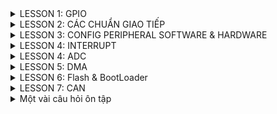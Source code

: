 <details><summary>LESSON 1: GPIO</summary>
</p>
  
### Để cấu hình cho ngoại vi GPIO ta follow theo các bước sau: ###
  
  ![image](https://github.com/NguyenNgocQuyen29/Embedded-System/assets/124705679/8b64ddcf-fd3c-4214-b78c-0e90d7be0214)
     
 - **Cấp xung clock cho ngoại vi**: ta nhìn vào diagram của con vi điều khiển ta thấy sử dụng API được cấp sẵn cho từng bus, các ngoại vi trên bus được cấp xung thông qua việc truyền thông số vào các API.
     
      ![image](https://github.com/NguyenNgocQuyen29/Embedded-System/assets/124705679/011fe33b-f1ee-42d7-83c3-b939150eb278)

    - Ví dụ: nếu bạn muốn sử dụng chân PA2 thì bạn phải cấp xung cho GPIO, muốn cấp xung cho GPIO thì phải cấp xung cho bus mà GPIO treo lên là APB2.
    - Trong VDK STM32 thì thanh ghi dùng để cấp clock là thanh ghi **RCC**
    - Mình sử dụng thư viện chuẩn, cú pháp để cấp/không cấp clock cho một ngoại vi là: **RCC_@PeriphClockCmd(A, B)** , với @ là tên bus mà mình muốn cấp clock(AHB, APB1, APB2), A là ngoại vi mà mình muốn cấp
 clock(RCC_APB2Periph_GPIOC,....), B là cho phép cấp/không cấp (ENABLE,...).
- **Cấu hình GPIO**: GPIO có các tham số đó là pin, mode, speed.
  - Pin: là chân mà bạn muốn dùng( 0->15)
  - Mode: loại chức năng mà bạn muốn dùng, 2 chức năng cơ bản nhất của GPIO chính là Input và Output. Cú pháp để dùng: **GPIO_Mode_Out_PP** //push-
    
    👀👀Input:(đầu vào) có nhiều loại ví dụ như **floating, input_pullup, input_pulldown**
       - floating : tín hiệu trên chân GPIO mặc định ở trạng thái không xác định thường phụ thuộc vào nguồn ở bên 
       - input_pullup: dùng điện trở kéo lên nguồn, trạng thái mặc định là 1.
       - input_pulldown: dùng điện trở kéo xuống đất, trạng thái mặc định là 0.
         
    *Để hiểu rõ hơn thì nôn na là: ví dụ bạn có 1 nút nhấn đi, bạn để trạng thái mặc định là 1(tức là chưa làm gì thì trạng thái nó là 1), khi tác động trạng thái nó là 0. Lúc đó bạn thiết kế bài toán
là nhấn nút led sẽ sáng thì làm sao nó biết được là bạn nhấn nút? thì lúc đó nếu nó nhận được tín hiệu 0(tức là có sự thay đổi trạng thái từ 0 về 1) thì nó sẽ thực hiện lệnh bật đèn.*

    👀👀Output: ở ví dụ trên thì nút nhấn là input và led là output, output có 2 loại đó là opendrain và push-pull(pull-up & pull-down).
       - open drain: Khi sử dụng mode Push-pull thì trong đó nó cấu hình sẵn một điện trở rồi(kéo lên hoặc kéo xuống) nhưng ở I2C nó đã có sẵn điện trở kéo lên rồi, nên dùng OD để không cần điện trở kéo cho vi điều khiển nữa. Tại vì mình đã có điện trở kéo lên rồi giờ config thêm nó sẽ gây xung đột 
         
       - push pull: cũng có 2 chế độ **pull-up & pull-down** giống ở phía trên.
         
    *Khi nào dùng opendrain và khi nào dùng push-pull? Khi bạn muốn on/off,pwm thì dùng push. Còn opendrain thì với những giao thức nào ở trạng thái mặc định của nó đã có trở kéo lên nguồn rồi thì trong vi điều khiển ko cần dùng nữa ví dụ:làm việc với giao thức I2C 😊*

  - Speed: tốc độ đáp ứng thì tùy mình thôi.
    
  **Vấn đề đặt ra ở đây là? trong một chương trình mình muốn dùng 1 lúc nhiều chân đi chẳng lẻ lần nào mình cũng gọi các tham số ra , như thế sẽ rất chi là mệt, nên để tối ưu thì mình sẽ tạo 1 struct mà nó
    có cùng tính chất như:mode, pin, speed. Trong thư viện chuẩn, struct đó có tên là** GPIO_InitTypeDef. Struct là một kiểu dữ liệu nên mình sẽ khai báo 1 biến và dùng biến đó trỏ tới các tham số trong struct. Các cấuhình sẽ lưu giá trị vào biến đó.
Vậy là đã cấu hình cho 1 chân đã xong, và mình sẽ truyền 2 tham số đó là **tên GPIO**:GPIO cần dùng và **cấu hình mình vừa mới config**: con trỏ tới biến đó.

</p>

</details>


<details><summary>LESSON 2: CÁC CHUẨN GIAO TIẾP</summary>
<p>
  
### 1.Truyền nhận dữ liệu ##
Việc truyền nhận dữ liệu thực chất là việc truyền nhận các tín hiệu điện áp biểu diễn cho các bit, điện áp được truyền nhận trên các chân của Vi điều khiển. 

![image](https://github.com/NguyenNgocQuyen29/Embedded-System/assets/124705679/835ae92d-4018-4b5d-a82c-ed16c9e2bf43)
**Câu hỏi được đặt ra ở đây là :ví dụ 2 bit liền kề nó có cùng mức điện áp thì làm sao MCU nhận biết được đó là 2 bit?** => Đó là lí do tại sao có các kiểu giao tiếp sau đây.
### 2.SPI - Serial Peripheral Interface ##
SPI 
  >- Là chuẩn giao tiếp nối tiếp(các bit sẽ được truyền đi lần lượt) đồng bộ.
  >- Hoạt động ở chế độ song công(ở cùng thời điểm có thể vừa truyền vừa nhận).
  >- Sử dụng 4 dây.
![image](https://github.com/NguyenNgocQuyen29/Embedded-System/assets/124705679/6fcc1cb1-7746-4101-94ba-497b05fcc2a8)

>- SCK: Serial Clock. Thiết bị tạo clock là master và cung cấp clock cho slave. Sở dỉ là giao tiếp đồng bộ vì kiểu master và slave có chung 1 dây SCK để điều khiển truyền hay nhận của 2 thiết bị.
>- MOSI: Master Out Slave In . Tín hiệu tạo bởi master và Slave nhận tín hiệu.
>- MISO: Master In Slave Out. Tín hiệu tạo bởi Slave và Master nhận tín hiệu
>- SS: Select Slave. Chọn thiết bị Slave để giao tiếp. Để chọn được thì *Master kéo đường SS tương ứng xuống mức 0(bình thường SS ở mức 1)*.
*Giao tiếp bằng chân chọn chip*
Quá trình truyền nhận SPI:
 ![image](https://github.com/NguyenNgocQuyen29/Embedded-System/assets/124705679/d4ed44ed-206e-4517-93eb-ea22abf7cb8d)

![image](https://github.com/NguyenNgocQuyen29/Embedded-System/assets/124705679/bafed7bc-b5ab-4869-968b-a773cd95aaa6)

    - Bắt đầu truyền nhận master sẽ kéo chân CS của slave xuống 0 để báo hiệu quá trình truyền nhận.
    - Clock sẽ được cấp bởi master ,mỗi xung clock thì Master sẽ truyền 1 bit cho slave và slave cũng truyền 1bit cho master.
    - Các thanh ghi cập nhật giá trị truyền nhận và dịch 1 bit.
    - truyền cho tới khi hết 8 bit.

Các mode của SPI: trạng thái các xung Clock được xác định dựa vào CPOL và CPHA"
- CPOL:
   + Bằng 0 thì lúc mặc định là 0. Muốn tạo ra clock để báo hiệu truyền nhận thì ta kéo nó từ 0 lên 1 rồi về 0 là tạo ra 1 xung clock để truyền nhận 1 bit
   + Bằng 1 thì lúc mặc định là 1. Muốn tạo ra clock để báo hiệu truyềnn nhận thì ta kéo nó từ 1 xuống 0 rồi về 1 là tạo ra 1 xung clock để truyền nhận 1 bit.
- CPHA:
   + Bằng 0: tức là mình đưa bit vào trước mới cấp clock.
   + Bằng 1: tức là mình cấp clock rồi mới đưa bit vào.

### 3.I2C - Inter-Integrated Circuit ##
I2C:
![image](https://github.com/NguyenNgocQuyen29/Embedded-System/assets/124705679/d6784c65-8f3b-4f47-adcc-47d9da5e31e0)

  >- Hoạt động ở chế độ bán song công(tức là tại một thời điểm thì nó chỉ có thể truyền hoặc nhận, nếu muốn nhận phải đợi truyền xong).
  >- Sử dụng 2 dây: SCL, SDA, 2 dây này được gắn vào điện trở kéo lên nguồn.
***Bán song công vì: nó chỉ có 2 dây 1 là SCL(clock) và 1 dây là SDA để truyền, chỉ có 1 dây nên không thể 1 lúc mà vừa truyền vừa nhận dữ liệu được.****
- I2C nó không truyền theo từng bit giống như SPI mà nó sẽ truyền theo từng frame
- I2C giao tiếp bằng địa chỉ
Data frame của I2C:

![image](https://github.com/NguyenNgocQuyen29/Embedded-System/assets/124705679/a13d7528-9d93-4dbd-8c29-2b970a5d46a6)

  >- Đầu tiên phải có start condition( SDA kéo xuống mức 0 trước SCL để tạo ra tín hiệu, bình thường 2 dây này ở mức 1 tại vì nó được gắn vào điện trở kéo lên nguồn).
  >- Tiếp theo là 7 or 10 bit địa chỉ(tùy thuộc vào chip) và ***1 bit R/W***.
  >- Phải gửi địa chỉ vì nó cùng 1 lúc truyền nhận nhiều thiết bị, để phân biệt chúng thì mỗi con phải có 1 địa chỉ, khi nó truyền bit địa chỉ thì tất cả sẽ được nhận m, thiết bị nào ứng với địa chỉ đó thì sẽ biết là sắp có quá trình truyền/nhận. Còn bit R/W để nó nói với slave tương ứng với địa chỉ đó là nó sẽ truyền hay đọc dữ liệu(0:Read là master sẽ đọc được trạng thái của Slave, 1.Write:master viết data cho slave).
 
Ví dụ:
![image](https://github.com/NguyenNgocQuyen29/Embedded-System/assets/124705679/81902655-4b05-4d0c-8f14-77b57f254d18)

Ở ví dụ này Master truyền đi *0b10101111* tức là 7 bit địa chỉ và 1 bit W(1). Khi truyèn đến tất cẩ slave, nó readSDA ghi vào 1 thanh ghi, lấy thanh ghi đó >> 1(bỏ biến R/W ra) sau đó ^ với address của mỗi con
Nếu kết quả là 0 thì tức là địa chỉ của slave đó và thực hiện việc truyền data. (chú ý: 2 số giống nhau ^ sẽ bằng 0, còn khác nhau thì bằng 1).

  >- Bit cuối cùng là ACK để slave báo hiệu cho Master biết là slave đã nhận tín hiệu(báo hiệu bằng cách kéo đường SDA xuống ).
![image](https://github.com/NguyenNgocQuyen29/Embedded-System/assets/124705679/df9f5768-cf91-4a9e-ad48-14924c5a729e)

Nếu mà Slave đã nhận data rồi thì phải truyền lại 1 bit gọi là ACK(=0) bit này truyền lên SDA, lúc này Master thành input để đọc giá trị slave gửi tới(bit ACK), nếu mà Master đọc giá trị của SDA là 1 thì là truyền thất bại, phải tryền cái khác hoặc gửi lại. Tóm lại là mỗi lần truyền 8bit thì Master đổi chức năng thành input để đọc xem slave đã nhận được hay chưa.

  >- Sau khi thực hiện xong quá trình truyền nhận thì kết thúc phải có **stop condition** SCL kéo lên 1 trước.

![image](https://github.com/NguyenNgocQuyen29/Embedded-System/assets/124705679/aa2d8985-ea32-4e7a-9154-3e4defbd5f23)


**Note: Giao tiếp đồng bộ là giữa các thiết bị truyền nhận có xung clock, còn không có thì là giao tiếp bất đồng bộ, UART là một ví dụ**


### 3.UART - Universal Asynchronous Receiver-Transmitter ##
Không giống như SPI,I2C có thể thực hiện một lúc nhiều thiết bị, còn UART chỉ 2 thiết bị với nhau(giao tiếp 1 - 1)
Tại vì bất đồng bộ nên để 2 chủ thể có thể biết mà tương tác với nhau thì dựa vào **baudrate**. Khác baudrate vẫn truyền được nhưng dư liệu truyền, nhận sẽ bị sai.
UART :
>- Bất đồng bộ.
>- 2 dây TX,RX
>- Hoạt động song công.

Truyền theo frame gồm 8 bit
![image](https://github.com/NguyenNgocQuyen29/Embedded-System/assets/124705679/c1e16ab0-4776-4897-8865-eb6f9cd1dcbc)

- Để bắt đầu truyền nhận khi có Start Bit(kéo TX từ 1->0).
- 5 đến 9 bit dữ liệu.
- 0 to 1 Parity bit (bit chẵn lẻ).
   + Bit chẵn lẻ kiểm tra xem dữ liệu nhận đúng hay chưa.
   + Quy luật chẵn: nếu tổng số bit 1 là số chẵn thì bit đó là 0, còn quy luật lẻ là nếu tổng sốt bit lẻ là số chẵn thì thêm số 1.
- 1 hoặc 2 stop bit(kéo chân Rx lên 1).

***So sánh UART, SPI, I2C***

![144962711_249915713337702_340587713684986630_n](https://github.com/NguyenNgocQuyen29/Embedded-System/assets/124705679/bda29e02-1576-4909-9c86-33fc4b3c336b)

</p>

</details>

<details><summary>LESSON 3: CONFIG PERIPHERAL SOFTWARE & HARDWARE</summary>
</p>

## a. I2C SOFTWARE (GPIO)
Các bước để thực hiện I2C software

![image](https://github.com/NguyenNgocQuyen29/Embedded-System/assets/124705679/66ad7dc7-24b9-4da4-8677-72acd0979ef0)

*Hàm truyền*:

![image](https://github.com/NguyenNgocQuyen29/Embedded-System/assets/124705679/ef56abe0-268d-44cb-a07a-14d6b4c10cee)


        #include "stm32f10x_gpio.h"             // Device:StdPeriph Drivers:GPIO
        #include "stm32f10x_rcc.h"              // Device:StdPeriph Drivers:RCC
        #include "stm32f10x_tim.h"              // Device:StdPeriph Drivers:TIM
        
        #define I2C_SCL    GPIO_Pin_6
        #define I2C_SDA    GPIO_Pin_7
        
        #define I2C_GPIO   GPIOB
        
        
        
        #define WRITE_SDA_0       GPIO_ResetBits(I2C_GPIO,I2C_SDA)
        #define WRITE_SDA_1       GPIO_SetBits(I2C_GPIO,I2C_SDA)
        #define WRITE_SCL_0       GPIO_ResetBits(I2C_GPIO,I2C_SCL)
        #define WRITE_SCL_1       GPIO_SetBits(I2C_GPIO,I2C_SCL)
        #define READ_SDA_VAL      GPIO_ReadInputDataBit(I2C_GPIO,I2C_SDA)
        
        typedef enum{
          NOT_OK = 0,
          OK
        }status;
        typedef enum{
          NACK = 0,
          ACK
        }ACK_Bit;
        void delay_us(uint32_t delay){
          TIM_SetCounter(TIM2,0);
          while(TIM_GetCounter(TIM2)<delay){}
        }
        /*
        * Function: I2C_Config
        * Description: initial state setting for SDA and SCL is 1
        */
        void I2C_Config(){
              WRITE_SDA_1;
              delay_us(1);
              WRITE_SCL_1;
              delay_us(1);
        }
        /*
        * Function: I2C_Start
        * Description: Start condition is that SCL pin is pulled down to 0 before SDA pin. To avoid unexpected situations, set both pins to state 1 before Start Condition
        */
        void I2C_Start(){
              //de phong truong hop co nhieu thiet bi truyen voi nhau , lo co truong hop slave dang truyen 0 len duong SDA thi sao nen de mac dinh la 1 
              WRITE_SDA_1;
              delay_us(3);
              WRITE_SCL_1;
              delay_us(3);
              WRITE_SDA_0;
              delay_us(3);
              WRITE_SCL_0;
              delay_us(3);
        }
        void I2C_Stop(){
              WRITE_SDA_0;
              delay_us(3);
              WRITE_SCL_1;
              delay_us(3);
              WRITE_SDA_1;
              delay_us(3);
        }
        void clock(){
          WRITE_SCL_1;
          delay_us(5);
          WRITE_SCL_0;
          delay_us(2);
        }
        status I2C_Write(uint8_t u8Data){
              uint8_t i;
              status stRet;
              for(int i=0; i<8;i++){  //write byte data
                 if(u8Data & 0x80){
                   WRITE_SDA_1;
                 }else{
                   WRITE_SDA_0;
                 }
               delay_us(3);
               clock();
               u8Data <<= 1;
              }
              //sau khi truyen 8 bit thi SDA keo len 1
              WRITE_SDA_1;
              delay_us(3);
              
              //xung thu 9 de gui tin hieu ACK
              //trong luc gui xung thi doc trang thai cua ACK
              WRITE_SCL_1;
              delay_us(3);
              
              if(READ_SDA_VAL){ //dieu kien dung cua ìf la 1
                stRet = NOT_OK;
              }else{
                stRet = OK;
              }
              delay_us(2);
              WRITE_SCL_0;
              delay_us(3);
              
              return stRet;
        }
        uint8_t I2C_Read(ACK_Bit _ACK){
          uint8_t i;
          uint8_t u8Ret = 0x00;
          WRITE_SDA_1;
          delay_us(3);
          //doc tin hieu 8bit dau
          for(i=0;i<8;++i){
            u8Ret <<= 1;
            WRITE_SCL_1;
            delay_us(3);
                if(READ_SDA_VAL){//neu gia tri SDA la 1 thi them 1 vao thanh ghi
                  u8Ret |= 0x01;
                }
                delay_us(2);
                
            WRITE_SCL_0;
            delay_us(5);
          }
          if(_ACK){
             WRITE_SDA_0;
          }else{
             WRITE_SDA_1;		 
          }
          delay_us(3);
          
          WRITE_SCL_1;
          delay_us(5);
          WRITE_SCL_0;
          delay_us(5);
          
          return u8Ret;
        }

## b. I2C HARDWARE - TÍCH HỢP SẴN TRONG VDK
Các bước thực hiện là: Xác định các chân I2C -> Cấu hình GPIO -> Cấu hình I2C

![image](https://github.com/NguyenNgocQuyen29/Embedded-System/assets/124705679/3587dbc2-8f9d-44c2-b0c0-2e17dce2609d)

 - Xác định các chân GPIO

 ![image](https://github.com/NguyenNgocQuyen29/Embedded-System/assets/124705679/848a3a4f-1d9f-46ee-84d8-7d46636e7693)
  
 - Cấu hình GPIO

 ![image](https://github.com/NguyenNgocQuyen29/Embedded-System/assets/124705679/8b621881-23ed-43aa-8226-d01a33b02ba4)

 - Cấu hình I2C

![image](https://github.com/NguyenNgocQuyen29/Embedded-System/assets/124705679/ca7e26ce-7e88-48b9-afff-3d6ed957c639)

- Các hàm truyền nhận:

![image](https://github.com/NguyenNgocQuyen29/Embedded-System/assets/124705679/d28ce59f-5be4-4992-ae69-bd5247062c95)

- Hàm kiểm tra cờ, sự kiện:

![image](https://github.com/NguyenNgocQuyen29/Embedded-System/assets/124705679/97748f79-9365-4795-9331-8e54e54670ba)

## c. UART SOFTWARE (GPIO)

Các bước: ***Xác định các chân UART** -> ***Cấu hình GPIO*** -> ***Khởi tạo chân cho UART***

![image](https://github.com/NguyenNgocQuyen29/Embedded-System/assets/124705679/58c2a805-2e5e-4c9d-bc28-5f3a7ccafe22)

Hàm truyền nhận:

![image](https://github.com/NguyenNgocQuyen29/Embedded-System/assets/124705679/ce41848c-c42c-4400-b1e3-91be121c5ec2)

Hàm nhận:

![image](https://github.com/NguyenNgocQuyen29/Embedded-System/assets/124705679/c05eb440-2095-4466-92a9-ee82a56468f0)

Parity bit:

![image](https://github.com/NguyenNgocQuyen29/Embedded-System/assets/124705679/a8229798-081d-493c-bec8-fcc8f35a523a)

Code:

            #define TX_Pin     GPIO_Pin_9
            #define RX_Pin     GPIO_Pin_10
            #define UART_GPIO  GPIOA
            //9600bits/1s <=> 9600bits/1000ms <=> 1 bit = 0,10467 = 1 period tie
            #define BRateTime  105
            typedef enum{
            	Parity_Mode_NONE,
            	Parity_Mode_ODD,
            	Parity_Mode_EVENT
            }Parity_Mode;
            void RCC_Config(){
            	RCC_APB2PeriphClockCmd(RCC_APB2Periph_GPIOA, ENABLE);
            	RCC_APB1PeriphClockCmd(RCC_APB1Periph_TIM2, ENABLE);
            }
            void delay_us(uint32_t delay){
            		TIM_SetCounter(TIM2,0);
            		while(TIM_GetCounter(TIM2)<delay){}
            }
            void GPIO_Config(){
            	GPIO_InitTypeDef GPIO_Config;
            	GPIO_Config.GPIO_Pin = RX_Pin;
            	GPIO_Config.GPIO_Mode = GPIO_Mode_IN_FLOATING; //cho cho toi khi kia keo xuong moi bat dau nhan nen trang thai ban dau khong xac dinh
            	GPIO_Init(GPIOA, &GPIO_Config);
            	
            	GPIO_Config.GPIO_Pin = TX_Pin;
            	GPIO_Config.GPIO_Mode = GPIO_Mode_Out_PP;
            	GPIO_Config.GPIO_Speed = GPIO_Speed_50MHz;
            	GPIO_Init(GPIOA, &GPIO_Config);
            }
            //default status of pin TX is 1
            void UART_Config(){
            	GPIO_SetBits(UART_GPIO, TX_Pin);
            	delay_us(1);
            }
            void UART_Transmit(const char DataValue){
            	GPIO_WriteBit(UART_GPIO,TX_Pin, Bit_RESET);//start bit
            	delay_us(BRateTime);
            	//dich tung bit
            	for(unsigned char i = 0; i<8;i++){
            		if(((DataValue>>i)&0x1)==0x1){
            			GPIO_WriteBit(UART_GPIO, RX_Pin, Bit_SET);
            		}else{
            			GPIO_WriteBit(UART_GPIO, RX_Pin, Bit_RESET);
            		}
            		delay_us(BRateTime);
            	}
            	//stop bit
            	GPIO_WriteBit(UART_GPIO,TX_Pin, Bit_SET);
            	delay_us(BRateTime);
            }
            unsigned char UART_Receive(void){
            	unsigned char DataValue = 0;
            	while(GPIO_ReadInputDataBit(UART_GPIO, RX_Pin) == 1);
            	delay_us(BRateTime);
            	delay_us(BRateTime/2);
            	for ( unsigned char i = 0; i < 8; i++ ){
            		if ( GPIO_ReadInputDataBit(UART_GPIO, RX_Pin) == 1 ){
            			DataValue += (1<<i);}
            		delay_us(BRateTime);
            		}
            		if ( GPIO_ReadInputDataBit(UART_GPIO, RX_Pin) == 1 ){
            			delay_us(BRateTime/2);
            			return DataValue;
            		} 
            }
            uint8_t Parity_Generate(uint8_t data, Parity_Mode Mode){
            	uint8_t count =0;
            	for(int i=0; i< 8; i++){
            		if(data & 0x01){
            			count++;
            		}
            		data>>=1;
            	}
            	switch(Mode){
            		case Parity_Mode_NONE:
            			return data; 
            			break;
            		case Parity_Mode_ODD:
            			if(count%2){
            				return ((data<<1)|1);
            			} else {
            				return (data<<1);
            			}
            			break;
            		case Parity_Mode_EVENT:
            			if(!(count%2)){
            				return ((data<<1)|1);
            			} else {
            				return (data<<1);
            			}
            			break;
            		default:
            			return data;
            			break;
            	}
            }
            uint8_t Parity_Check(uint8_t data, Parity_Mode Mode){
            	uint8_t count =0;
            	for(int i=0; i< 8; i++){
            		if(data & 0x01){
            			count++;
            		}
            		data>>=1;
            	}
            	switch(Mode){
            		case Parity_Mode_NONE:
            			return 1; 
            			break;
            		case Parity_Mode_ODD:
            			return (count%2); 
            			break;
            		case Parity_Mode_EVENT:
            			return (!(count%2)); 
            			break;
            		default:
            			return 0;
            			break;
            	}
            }

## D. UART HARDWARE (GPIO)
</p>

</details>

<details><summary>LESSON 4: INTERRUPT</summary>
</p>

Interrupt - hay còn gọi là ngắt ngoài, là một tín hiệu khẩn cấp gửi đến bộ xử lí yêu cầu bộ xử lí phải tạm ngừng các hoạt động hiện tại để "nhảy" đến một nơi khác trong chương trình để thực hiện nhiệm vụ khẩn cấp nào đó - nhiệm vụ này gọi là chương trình phục vụ ngắt, ISR (Interrupt Service Routine). Sau khi xử lí xong nhiệm vụ này thì bộ đếm chương trình sẽ trả về giá trị trước đó để bộ xử lí thực hiện công việc còn đang dang dở. Như vậy, ngắt có mức độ ưu tiên cao nhất, thường xử lí các sự kiện bất ngờ nhưng không tốn thời gian. Ngắt có 2 loại: ngắt có thể xuất phát từ tín hiệu bên trong con chip(ngắt báo bộ đếm timer/counter tràn, ngắt báo quá trình gửi dữ liệu bằng RS232 kết) hoặc ngắt do các tác nhân bên ngoài(nhấn button, ngắt báo có 1 gói dữ liệu nhận được).

Ví dụ: cách tổ chức một trường trình ngắt trong chip AVR

![image](https://github.com/NguyenNgocQuyen29/Embedded-System/assets/124705679/1051744c-af23-4acb-92ac-0cfc61444d76)

### A. Ngắt ngoài
Ngắt ngoài là loại ngắt duy nhất độc lập với các thiết bị của chip 

+ Để sử dụng ngắt ngoài ta thực hiện các bước sau:*Xác định các chân ngắt ngoài* -> *Cấu hình các chân GPIO*

Trước tiên muốn sử dung bất cứ ngoại vi nào thì mình phải bật Clock của bus gắn với ngoại vi đó, ngoài ra phải bật thêm AFIO. AFTO là những cái funtion thay thế.

 *Bật clock:*
  
   void RCC_Config(){
  
    	RCC_APB2PeriphClockCmd(RCC_APB2Periph_GPIOA, ENABLE);
  
    	RCC_APB2PeriphClockCmd(RCC_APB2Periph_AFIO, ENABLE);
  
    }

  *Config GPIO là input(đọc tín hiệu ngắt):*

  ![image](https://github.com/NguyenNgocQuyen29/Embedded-System/assets/124705679/113fe10d-ead5-4894-905a-990a154dd077)

+ Sau khi Config GPIO ở chế độ ngắt ngoài thì mình sẽ cấu hình cho EXTI
  Những tham số của ngắt ngoài bao gồm: **Line ngắt, Mode, Cạnh ngắt**
   *EXTI_Line:* Chọn line ngắt.
  
   *EXTI_Mode:* Chọn Mode cho ngắt là Ngắt(thực thi hàm ngắt) hay Sự kiện(Không thực thi)
  
   *EXTI_Trigger:* Cấu hình cạnh ngắt.
  
   *EXTI_LineCmd:* Cho phép ngắt ở Line đã cấu hình.
  
![image](https://github.com/NguyenNgocQuyen29/Embedded-System/assets/124705679/069436e3-fc31-4050-83b5-84c05875d3c3)

+ Bộ NVIC cấu hình các tham số ngắt và quản lý các vector ngắt. Các tham số trong bộ này gồm:

![image](https://github.com/NguyenNgocQuyen29/Embedded-System/assets/124705679/15d6d9c6-2431-4036-90d3-92496b687d26)
  
Ví dụ về cấu hình NVIC:

![image](https://github.com/NguyenNgocQuyen29/Embedded-System/assets/124705679/05d21012-a698-4ec0-a871-9fd14583fc82)


Hàm phụ vụ ngắt ngoài: ***EXTIx_IRQHandler()*** (x là line ngắt tương ứng), ***Hàm EXTI_GetITStatus(EXTI_Linex)*** :Kiểm tra cờ ngắt của line x tương ứng. 
***Hàm EXTI_ClearITPendingBit(EXTI_Linex)***: Xóa cờ ngắt ở line x.

![image](https://github.com/NguyenNgocQuyen29/Embedded-System/assets/124705679/5e8e2976-0f6d-4574-80cf-52f29ee3a0bd)

Tóm lại: Cấu hình GPIO ở chế độ ngắt ngoài -> Cấu hình EXTI(line, Ngắt(thực thi) or Sự kiện(không thực thi), cạnh ngắt, cho phép ngắt ở cạnh đó) -> Bộ quản lí các thamm số và quản lí vector ngắt NVIC (Vector Line, độ ưu tiên chính, độ ưu tiên phụ, cho phép ngắt).

</p>

</details>

<details><summary>LESSON 4: ADC</summary>
</p>
Vi điều khiển hay các thiết bị ngày nay đều sử dụng tín hiệu số dựa trên các bit nhị phân để hoạt động. Còn thực tế thì không chỉ mãi là tín hiệu số mà là tín hiệu tương tự và liên tục vì vậy cần phải có thiết bị chuyển đổi từ tín hiệu tương tự sang tín hiệu số. 
*ADC - Analog to Digital Convert*: bộ chuyển đổi từ tín hiệu tương tự sang tín hiệu số 

![image](https://github.com/NguyenNgocQuyen29/Embedded-System/assets/124705679/6489b83b-dd9c-4a2a-9ed0-e8298c28b88d)

Khả năng chuyển đổi của ADC phụ thuộc vào 2 yếu tố
+ Độ phân giải: Số bit mà ADC sử dụng để mã hóa tín hiệu. Hay còn gọi là số mức tín hiệu được biểu diễn(có độ phân giải càng cao thì độ chính xác càng lớn.)
+ Tần số/Chu kì lấy mẫu: tốc độ/khoảng thời gian giữa 2 lần mã hóa(tần số lấy mẫu càng cao thì chuyển đổi sẽ có độ chính xác càng lớn). Tần số lấy mẫu = 1/(thời gian lấy mẫu + thời gian chuyển đổi).
### ADC trong stm32
Trong stm32 có 2 kênh ADC đó là ADC1 và ADC2, mỗi bộ có tối đa 9 channel với nhiều mode hoạt động, kết quả chuyển đổi được lưu trong thanh ghi 16 bit.
- Độ phân giải: 12 bit
- Có các ngắt hổ trợ, có thể điều khiển hoạt động ADC bằng xung Trigger.
- Thời gian chuyển đổi nhanh: 1us tại tần số 65Mhz.
- Có bộ DMA giúp tăng tốc độ xử lí
  Sơ đồ khối bộ ADC:
  
  ![image](https://github.com/NguyenNgocQuyen29/Embedded-System/assets/124705679/7a8be06e-9ff2-4540-af12-c489ac25415e)

***Cấu hình GPIO -> Cấu hình ADC*** 
+ Các chế độ của ADC:
  >- Single: ADC chỉ đọc 1 kênh duy nhất, và chỉ đọc khi kênh nào được yêu câu.
  >- Single Continous: sẽ đọc 1 kênh duy nhất, nhưng đọc dữ liệu nhiều lần
  >- Scan: Multi-Channels: Quét qua và đọc dữ liệu nhiều kênh, nhưng chỉ đọc khi nào được yêu cầu.
  >- Scan: Continous Multi-Channels Repeat: Quét qua và đọc dữ liệu nhiều kênh, nhưng đọc liên tiếp nhiều lần giống như Single Continous.

+ Các tham số:

![image](https://github.com/NguyenNgocQuyen29/Embedded-System/assets/124705679/4b56e05e-1ffe-4c63-ace0-3a56b127321f)



</p>

</details>


<details><summary>LESSON 5: DMA</summary>
</p>

</p>

</details>

<details><summary>LESSON 6: Flash & BootLoader</summary>
</p>
  
*Nguồn tham khảo: Lập trình điện tử*
Chắc hẳn các bạn đã từng nghe quá trình ***boot*** trong máy tính, nó là một phần quan trọng giúp cho việc khởi động hệ điều hành máy tính. Bootloader là phần mềm quan trọng nạp vào máy tính trước khi khởi động.
Ta học vi điều khiển phải cần biến đến Bootloader 👉Rỏ ràng máy tính cũng xử dụng nhiều vi xử lí, Bootloader như một firmware nạp sẵn, trước khi máy tính khởi động thì cái firmware này sẽ được gọi, Vi điểu khiển của chúng ta cũng sử dụng lõi vi xử và khi khởi động thì nó sẽ bắt đầu từ đâu?

![image](https://github.com/NguyenNgocQuyen29/Embedded-System/assets/124705679/0ea09278-006d-4c9b-8529-67bbcf23f45c)

Nếu có một chương trình bootloader nạp vào trong vi điều khiển, thì trước tiên nó nhảy vào chương trình bootloader thực hiện một số công việc, sau đó mới thực hiện Application.
 #### Tổ chức bộ nhớ STM32
- Hiểu được tổ chức bộ nhớ STM32 rất quan trọng trong bootloader. Chúng ta cần nắm chương trình **boot** nằm ở địa chỉ nào, chương trình nằm ở địa chỉ nào và cách phân chia Page của bộ nhớ FLash(stm32f1). Trong vi điều khiển STM có 2 bộ nhớ cần được quan tâm là: bộ nhớ chương trình và bộ nhớ dữ liệu:
     >- Vùng nhớ code: có thể là FLASH/EEPROM/ROM/OTP,... dùng để lưu code và các lệnh của chương trình
     >- Vùng nhớ SRAM: sử dụng để kế nối Sram trên chip, dùng để lưu dữ liệu tạm thời khi run-time.
  
![image](https://github.com/NguyenNgocQuyen29/Embedded-System/assets/124705679/8f71965a-ac75-4e2c-b051-857527b898be)

 👉 Địa chỉ bộ nhớ Flash bắt đầu 0x00000000 nhưng trong vi điều khiển STM32, vùng nhớ code bắt đầu từ địa chỉ 0x0800 0000 khi mình nạp xuống thì nó sẽ mặc định nạp chương trình từ địa chỉ này, với MSP ở 0x0800 0000 và Vector Table bắt đầu từ địa chỉ 0x0800 0004 (Reset_Handler).
 
 ![image](https://github.com/NguyenNgocQuyen29/Embedded-System/assets/124705679/1d57354c-7b16-46b3-b4a6-f71e67cd7e63)

Vi điều khiển STM32F1 cung cấp 128/64Kb, ngoài lưu trữ MSP, Vector Table, bộ nhớ Flash sẽ lưu trữ vùng nhớ chương trình ứng dụng của chúng ta, cùng với đó là vùng data.

👉Để thao tác với bộ nhớ hiệu quả thì bộ nhớ Flash trong STM32 chia thành các Page, mỗi Page có kích thước 1Kb.

👉Bộ nhớ Flash có thể được thao tác ghi **trên từng word**(2bytes/4bytes) nhưng lại chỉ có thể xóa theo từng Page
=>Vì vậy , chúng ta có thể thực hiện Bootloader bằng cách cài đặt chương trình Bootloader ở một Page nào đó, chẳng hạn như Page0, Và cùng lúc đó đặt Firmware application 1 vào Page1, Firmware application 2 vào Page2, Firmware application 3 vào Page3.

![image](https://github.com/NguyenNgocQuyen29/Embedded-System/assets/124705679/200f08ce-a419-472b-989d-d4387b2511de)

 👉Chúng ta sẽ bắt đầu với chương trình Bootloader, được đặt tại địa chỉ 0x0800 0000. Ngoài ra, chúng ta thấy sự xuất hiện của 3 Firmware khác:
 
 + *Factory Firmare:* là phiên bản đầu tiên của Firmware mà nhà sản xuất cung cấp cho người dùng.
 + *Current Firmware:* là phiên bản hiện tại của Firmware đang chạy trên vi điều khiển, được chúng ta lưu trên 1 Page nào đó.
 + *FOTA Firmware:* là phiên bản cập nhật mới của firmware.

### Bootloader chủ yếu quan tâm đến nạp file nhị phân xuống bộ nhớ của Vi điều khiển, có 2 vấn đề cần được chú ý đó là: Sắp xếp chúng trong bộ nhớ như nào và File nhị phân (cấu trúc, nội dung).

 #### Little Endian and Big Endian
 Most modern computer memory are byte addressible. Each byte in memory has its own unique address. 
 If a data object take multiple contiguous bytes in memory, the memory address of this object is defined as the lowest address of all bytes this object contains. 
 
 ![image](https://github.com/NguyenNgocQuyen29/Embedded-System/assets/124705679/0b203571-5e92-4934-9c18-c748b70c6e58)

Ví dụ: một word gồm 4 bytes được khoanh như hình, mỗi bytes đều có một địa chỉ của chính nó, nhưng địa chỉ của cái word này là địa chỉ của byte thấp nhất trong 4 byte này là 0x20000000.
*Vậy word được lưu trữ tại 0x20000000 là bao nhiêu?* 

![image](https://github.com/NguyenNgocQuyen29/Embedded-System/assets/124705679/bf1a5dd8-8208-421d-bb1a-74e223ebab53)

The anwser is that it depends on endian.
- Big endian:(big - end: lớn cuối cùng - địa chỉ lớn cuối cùng =>giá trị lớn cuối cùng) thứ tự sắp xếp theo chiều từ nơi địa chỉ thấp nhất đến cao nhất =>if big endian thì value = 01020304
- Little endian: ngược lại =>value = 04030201
 #### File nhị phân
 Có một số định dạng file nhị phân thường gặp là: .BIN, .ELF, .HEX
 + .BIN: định dạng cơ bản nhất của file nhị phân, không cần chính sửa hay trải qua quá trình relocation, câu lệnh sẽ được tải trực tiếp xuống địa chỉ. 
 + .ELF: định dạng này cần thêm quá trình relocation. Chúng ta có thể nạp vào địa chỉ mà ta mong muốn.
 + .HEX: định dạng này khá quen thuộc với chúng ta, thường được gen ra từ phần mềm
👉 Cần nắm được cấu trúc của .HEX
Chúng ta làm việc với Bootloader nên việc nạp code không thông qua phần mềm hay IDE nữa, chúng ta nghĩ đến việc nạp code thông qua mạng không dây hoặc qua các giao thức SPI,I2C,UART.
Khi nạp code thông qua phần mềm, thì phần mềm phải phân tích file Hex rồi tải data xuống Flash thông qua ST-Link. Còn ta tự làm thì phải **phân tích file hex**->**tải data xuống Flash** thông qua mạng không giây hoặc các Protocol khác =>***Việc hiểu file .HEX rất quan trọng***

![image](https://github.com/NguyenNgocQuyen29/Embedded-System/assets/124705679/778e6bae-3aa8-48db-a18b-259337697e12)

- Start Code: Ở mỗi dòng sẽ luôn bắt đầu bằng dấu hai chấm ':'
- Byte Count: Ở đây bao gồm 2 chữ số (1 byte) để chỉ thị số byte data có trên dòng tương ứng. 
- Address: 4 chữ số, đây là địa chỉ offset, địa chỉ này cộng thêm địa chỉ base (chúng ta có thể chọn - ví dụ 0x0800.0000 chẳng hạn) sẽ ra địa chỉ mà data được nạp xuống bộ nhớ FLASH. 
- Record Type: 2 chữ số, từ 00 đến 05, nói lên ý nghĩa của data. 

![image](https://github.com/NguyenNgocQuyen29/Embedded-System/assets/124705679/ce837fe8-67de-42ef-a245-3f5558d5ce9b)


- Data: Phần này là dữ liệu sẽ lưu lên FLASH, số byte sẽ được quy định ở trường Byte Count.
 Checksum: gồm 2 chữ số, dùng để kiểm tra lỗi. Theo quy định thì một line sẽ đúng khi mà byte checksum sẽ bằng ***đảo*** của tổng tất cả các byte còn lại cùng dòng, cộng thêm 1. 
#### Thao tác trên bộ nhớ Flash
Khi làm việt với bootloader chúng ta cần quan tâm xem mình cần làm gì (Data từ file Hex) -> ghi vào đâu? (Address của file Hex).
- Có 3 loại thao tác với bộ nhớ Flash: đọc - Read, ghi - Write, xóa - Delete.

Bài tập: flash - bootloader

</p>

</details>

<details><summary>LESSON 7: CAN</summary>
</p>

</p>

</details>

<details><summary>Một vài câu hỏi ôn tập</summary>
</p>
  
## C/C++

### 1. Destructor trong Class có thể bị overloaded không?
- Không thể bị overload(nạp chồng).
- Nguyên nhân: trong một class chỉ có 1 destructor.

### 2. Function overloading và operator overloading?
- Function loading là một tính năng của ngôn ngữ C(không có dùng trong C). Kỹ thuật này cho phép sử dụng cùng một tên gọi cho nhiều hàm(có cùng mục đích) nhưng khác kiểu dữ liệu tham số hoặc số lượng tham số truyền vào. Cùng kiểu dữ liệu trả về và tham số truyền vào là tham trị không phải là tham chiếu.
- operator overloading: là 1 tính năng trong c++, cho phép thực hiện các toán tử tạo ra từ class.

### 3. So sánh struct với class
- Mặc định: trong struct mặc định là public, một class mặc định truy cập là private.
- Mục đích: struct đại diện cho một cấu trúc dữ liệu đơn giản, trong khi class được sử dụng để tạo  một đối tương. 
### 4. Từ khóa typedef và define
- Typedef(type defination)- định nghĩa kiểu:kết thúc bằng dấu *;* , nó đơn giản chỉ là, sử dụng một cái tên mới để thay thế cho những kiểu dữ liệu đã cs=ó trong ngôn ngữ lập trình C/C++, được sử lí bởi *compiler*.
- Define: không có dấu ; cuối cùng, define có thể sử dụng định để định nghĩa kiểu dl giống typedef,  ngoài ra nó cũng có thể định nghĩa một giá trị, hoặc cũng có thể định nghĩa cấu trúc như for or những câu lệnh, được sử lí bởi quá trình *preprocessor.*
### 5. Mặc định
- Nếu chúng ta chưa khai báo giá trị thì đối với giá trị số nó sẽ tự khai báo với giá trị là 0, còn với kí tự thì nó khai báo với giá trị là NULL.
### 6. Inline Function
- key: inline
- Khi dùng hàm này thì tác dụng của nó sẽ bỏ qua quá trình gọi hàm thông thường , thay vì gọi hàm thì nó sẽ thực thi luôn
  => tốc độ nhanh hơn, nhưng nếu dùng nhiều nó làm cho cái kích thước của bộ nhớ lớn.
Lưu ý: Khi dùng inline , hàm của nó chỉ 1 dòng ,1 phép toán đơn giản chứ nếu phức tạp quá thì không nên sử dụng hàm inline.
### 6. Kích thước struct, union, enum?
- Struct: bằng tổng khối lượng của các phần tử cộng với padding nếu có.
- Union: bằng kích thước của phần tử lớn nhất cộng với padding nếu
- Enum: bằng với kích thước kiểu int (tùy thuộc vào cấu trúc của vi xử lí máy tính là 32bit hay 64bit, 32bit:4byte, 64bit:8 byte)
## Embedded 

### 1. Làm sao để biết data gửi đi trong SPI,I2C là đúng?
- Thêm 1 bit check sum data.
- Thuật toán như CRC.
### 2. DMA khác gì với ngắt truyền thông?
- Khi mình sử dụng DMA thì dữ liệu được gửi đến hoặc truyền đi được xử không có sự can thiệp của CPU, tức là nó hoạt động gần như là song song với CPU.
- Bản chất của ngắt là đợi một tín hiệu ngắt truyền đến hoặc gửi đi và nó sử lí những tác vụ ngắt tưng ứng với tín hiệu ngắt, tức là CPU làm việc
  => Tốc độc của DMA nhanh hơn vì không có sự can thiệp của CPU, còn ngắt thì đòi hỏi CPU phải xử lí dữ liệu mỗi khi có ngắt xảy ra.
### 3. Khi cấu hình timer cần lưu ý những tham số gì?
1. Chế độ hoạt động (Mode)
   - Chế độ đếm (Count Mode)
   - Chế độ PWM(Pulse Width Modulation)
   - Chế độ ngắt (interrupt mode)
2. Tần số hoạt động
3. Chu kì và thời gian đếm (period and counting time):  xác định mỗi chu kì là bao nhiêu
4. Bộ chia tần số (Prescaler): đếm bao nhiêu lần để tràn (tần số hoạt động mong muốn của timer).
### 4. Khi cấu hình ADC cần lưu ý những tham số gì?
***Chế độ hoạt động (Operating Mode)***:
- single conversion mode (chế độ chuyển đổi đơn): ADC thực hiện một lần chuyển đổi khi được kích hoạt.
  
- continuous conversion mode (chế độ chuyển đổi liên tục) :ADC liên tục thực hiện các chuyển đổi mà không cần phải kích hoạt lại sau mỗi lần chuyển đổi.
  
- scan mode (chế độ quét nhiều kênh).

***Độ phân giải (Resolution)***:8-bit đến 12-bit.

***Nguồn tham chiếu (Reference Voltage):*** Thường là nguồn điện hoặc nguồn tham chiếu nội bộ trên vi điều khiển.

***Chu kỳ chuyển đổi (Conversion Time):*** Xác định thời gian mà ADC sẽ thực hiện mỗi lần chuyển đổi. Thời gian này phụ thuộc vào độ phân giải của ADC và tần số Clock.

***Kênh đầu vào (Input Channel)***: Chọn kênh đầu vào mà ADC sẽ chuyển đổi. STM32F4 thường có nhiều kênh ADC khác nhau cho phép đo lường nhiều tín hiệu khác nhau.

***Ngắt (Interrupt):*** Cấu hình xem ADC có cần phát sinh ngắt sau mỗi lần chuyển đổi hay không. Nếu cần, bạn cần cấu hình và xử lý hàm ngắt tương ứng để xử lý kết quả chuyển đổi.

***Bộ chia tỉ số (Prescaler):*** Xác định bộ chia tần số được sử dụng để chia tần số Clock đầu vào của ADC, từ đó xác định tốc độ chuyển đổi của ADC.

</p>

</details>
   


    
  


